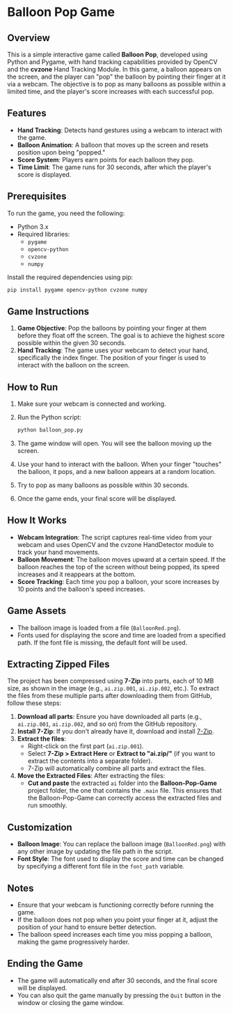  # Balloon Pop Game

## Overview

This is a simple interactive game called **Balloon Pop**, developed using Python and Pygame, with hand tracking capabilities provided by OpenCV and the **cvzone** Hand Tracking Module. In this game, a balloon appears on the screen, and the player can "pop" the balloon by pointing their finger at it via a webcam. The objective is to pop as many balloons as possible within a limited time, and the player's score increases with each successful pop.

## Features

- **Hand Tracking**: Detects hand gestures using a webcam to interact with the game.
- **Balloon Animation**: A balloon that moves up the screen and resets position upon being "popped."
- **Score System**: Players earn points for each balloon they pop.
- **Time Limit**: The game runs for 30 seconds, after which the player's score is displayed.

## Prerequisites

To run the game, you need the following:

- Python 3.x
- Required libraries:
  - `pygame`
  - `opencv-python`
  - `cvzone`
  - `numpy`

Install the required dependencies using pip:

```bash
pip install pygame opencv-python cvzone numpy
```

## Game Instructions

1. **Game Objective**: Pop the balloons by pointing your finger at them before they float off the screen. The goal is to achieve the highest score possible within the given 30 seconds.
2. **Hand Tracking**: The game uses your webcam to detect your hand, specifically the index finger. The position of your finger is used to interact with the balloon on the screen.

## How to Run

1. Make sure your webcam is connected and working.
2. Run the Python script:

   ```bash
   python balloon_pop.py
   ```

3. The game window will open. You will see the balloon moving up the screen.
4. Use your hand to interact with the balloon. When your finger "touches" the balloon, it pops, and a new balloon appears at a random location.
5. Try to pop as many balloons as possible within 30 seconds.

6. Once the game ends, your final score will be displayed.

## How It Works

- **Webcam Integration**: The script captures real-time video from your webcam and uses OpenCV and the cvzone HandDetector module to track your hand movements.
- **Balloon Movement**: The balloon moves upward at a certain speed. If the balloon reaches the top of the screen without being popped, its speed increases and it reappears at the bottom.
- **Score Tracking**: Each time you pop a balloon, your score increases by 10 points and the balloon's speed increases.

## Game Assets

- The balloon image is loaded from a file (`BalloonRed.png`).
- Fonts used for displaying the score and time are loaded from a specified path. If the font file is missing, the default font will be used.

## Extracting Zipped Files

The project has been compressed using **7-Zip** into parts, each of 10 MB size, as shown in the image (e.g., `ai.zip.001`, `ai.zip.002`, etc.). To extract the files from these multiple parts after downloading them from GitHub, follow these steps:

1. **Download all parts**: Ensure you have downloaded all parts (e.g., `ai.zip.001`, `ai.zip.002`, and so on) from the GitHub repository.
2. **Install 7-Zip**: If you don't already have it, download and install [7-Zip](https://www.7-zip.org/).
3. **Extract the files**:
   - Right-click on the first part (`ai.zip.001`).
   - Select **7-Zip > Extract Here** or **Extract to "ai.zip/"** (if you want to extract the contents into a separate folder).
   - 7-Zip will automatically combine all parts and extract the files.
4. **Move the Extracted Files**: After extracting the files:
   - **Cut and paste** the extracted `ai` folder into the **Balloon-Pop-Game** project folder, the one that contains the `.main` file. This ensures that the Balloon-Pop-Game can correctly access the extracted files and run smoothly.

## Customization

- **Balloon Image**: You can replace the balloon image (`BalloonRed.png`) with any other image by updating the file path in the script.
- **Font Style**: The font used to display the score and time can be changed by specifying a different font file in the `font_path` variable.

## Notes

- Ensure that your webcam is functioning correctly before running the game.
- If the balloon does not pop when you point your finger at it, adjust the position of your hand to ensure better detection.
- The balloon speed increases each time you miss popping a balloon, making the game progressively harder.

## Ending the Game

- The game will automatically end after 30 seconds, and the final score will be displayed.
- You can also quit the game manually by pressing the `Quit` button in the window or closing the game window.
